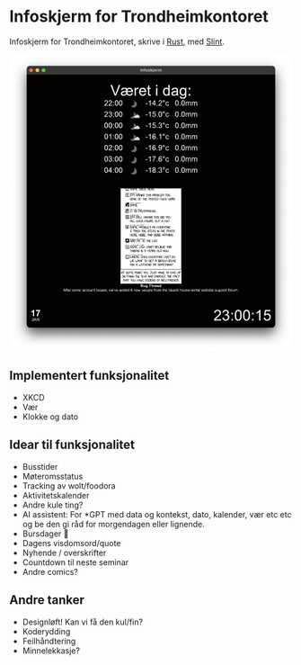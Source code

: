 # Infoskjerm for Trondheimkontoret

Infoskjerm for Trondheimkontoret, skrive i [Rust](https://www.rust-lang.org/), med [Slint](https://slint.dev/).

![Screenshot](screenshot.png)

## Implementert funksjonalitet
* XKCD
* Vær
* Klokke og dato

## Idear til funksjonalitet
* Busstider
* Møteromsstatus
* Tracking av wolt/foodora
* Aktivitetskalender
* Andre kule ting?
* AI assistent: For *GPT med data og kontekst, dato, kalender, vær etc etc og be den gi råd for morgendagen eller lignende.
* Bursdager 🎉
* Dagens visdomsord/quote
* Nyhende / overskrifter
* Countdown til neste seminar
* Andre comics?

## Andre tanker
* Designløft! Kan vi få den kul/fin?
* Koderydding
* Feilhåndtering
* Minnelekkasje?
